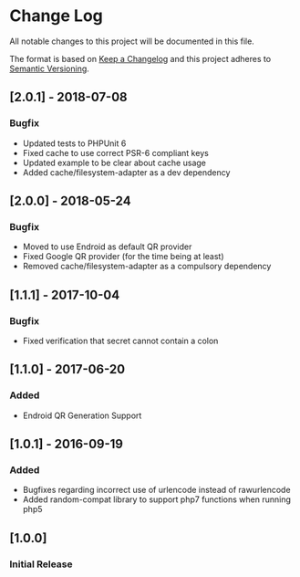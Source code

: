 # Change Log
All notable changes to this project will be documented in this file.

The format is based on [Keep a Changelog](http://keepachangelog.com/) 
and this project adheres to [Semantic Versioning](http://semver.org/).

## [2.0.1] - 2018-07-08
### Bugfix
- Updated tests to PHPUnit 6
- Fixed cache to use correct PSR-6 compliant keys
- Updated example to be clear about cache usage
- Added cache/filesystem-adapter as a dev dependency 

## [2.0.0] - 2018-05-24
### Bugfix
- Moved to use Endroid as default QR provider
- Fixed Google QR provider (for the time being at least)
- Removed cache/filesystem-adapter as a compulsory dependency 

## [1.1.1] - 2017-10-04
### Bugfix
- Fixed verification that secret cannot contain a colon

## [1.1.0] - 2017-06-20
### Added
- Endroid QR Generation Support

## [1.0.1] - 2016-09-19
### Added
- Bugfixes regarding incorrect use of urlencode instead of rawurlencode
- Added random-compat library to support php7 functions when running php5

## [1.0.0]
### Initial Release
